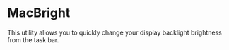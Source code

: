 # MacBright

This utility allows you to quickly change your display backlight brightness from the task bar.